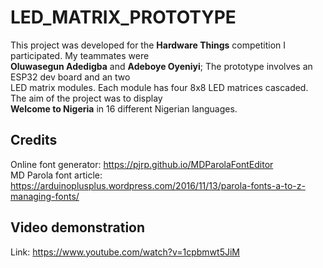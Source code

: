 # LED_MATRIX_PROTOTYPE  

This project was developed for the **Hardware Things** competition I participated. My teammates were  
**Oluwasegun Adedigba** and **Adeboye Oyeniyi**; The prototype involves an ESP32 dev board and an two  
LED matrix modules. Each module has four 8x8 LED matrices cascaded. The aim of the project was to display  
**Welcome to Nigeria** in 16 different Nigerian languages.  

## Credits 
Online font generator: https://pjrp.github.io/MDParolaFontEditor  
MD Parola font article: https://arduinoplusplus.wordpress.com/2016/11/13/parola-fonts-a-to-z-managing-fonts/  

## Video demonstration  
Link: https://www.youtube.com/watch?v=1cpbmwt5JiM  





